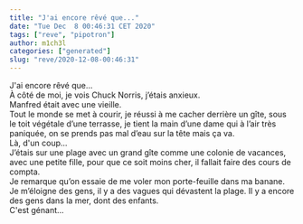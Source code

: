 ```yaml
---
title: "J'ai encore rêvé que..."
date: "Tue Dec  8 00:46:31 CET 2020"
tags: ["reve", "pipotron"]
author: m1ch3l
categories: ["generated"]
slug: "reve/2020-12-08-00:46:31"
---
```


J'ai encore rêvé que...<br>
À côté de moi, je vois Chuck Norris, j’étais anxieux.<br>
Manfred était avec une vieille.<br>
Tout le monde se met à courir, je réussi à me cacher derrière un gîte, sous le toit végétale d’une terrasse, je tient la main d’une dame qui à l’air très paniquée, on se prends pas mal d’eau sur la tête mais ça va.<br>
Là, d'un coup...<br>
J’étais sur une plage avec un grand gîte comme une colonie de vacances, avec une petite fille, pour que ce soit moins cher, il fallait faire des cours de compta.<br>
Je remarque qu’on essaie de me voler mon porte-feuille dans ma banane. Je m’éloigne des gens, il y a des vagues qui dévastent la plage. Il y a encore des gens dans la mer, dont des enfants.<br>
C'est génant...<br>
